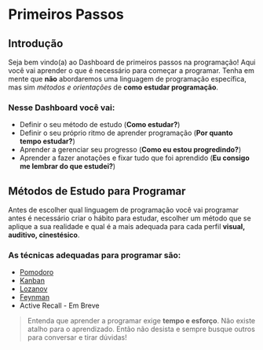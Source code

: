 # Primeiros Passos

## Introdução

Seja bem vindo(a) ao Dashboard de primeiros passos na programação! Aqui você vai aprender o que é necessário para começar a programar. Tenha em mente que **não** abordaremos uma linguagem de programação específica, mas sim _métodos e orientações_ de **como estudar programação**.

### Nesse Dashboard você vai:

- Definir o seu método de estudo (**Como estudar?**)
- Definir o seu próprio ritmo de aprender programação (**Por quanto tempo estudar?**)
- Aprender a gerenciar seu progresso (**Como eu estou progredindo?**)
- Aprender a fazer anotações e fixar tudo que foi aprendido (**Eu consigo me lembrar do que estudei?**)

## Métodos de Estudo para Programar

Antes de escolher qual linguagem de programação você vai programar antes é necessário criar o hábito para estudar, escolher um método que se aplique a sua realidade e qual é a mais adequada para cada perfil **visual, auditivo, cinestésico**.

### As técnicas adequadas para programar são:

- [Pomodoro](Pomodoro.md)
- [Kanban](Kanban.md)
- [Lozanov](Lozanov.md)
- [Feynman](Feynman.md)
- Active Recall - Em Breve

> Entenda que aprender a programar exige **tempo e esforço**. Não existe atalho para o aprendizado. Então não desista e sempre busque outros para conversar e tirar dúvidas!
